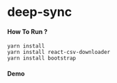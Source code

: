 # deep-sync

#### How To Run ?
```
yarn install
yarn install react-csv-downloader
yarn install bootstrap
```

#### Demo


